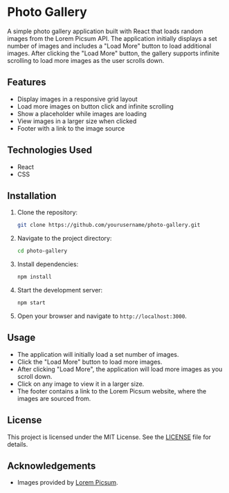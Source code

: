 # Photo Gallery

A simple photo gallery application built with React that loads random images from the Lorem Picsum API. The application initially displays a set number of images and includes a "Load More" button to load additional images. After clicking the "Load More" button, the gallery supports infinite scrolling to load more images as the user scrolls down.

## Features

- Display images in a responsive grid layout
- Load more images on button click and infinite scrolling
- Show a placeholder while images are loading
- View images in a larger size when clicked
- Footer with a link to the image source

## Technologies Used

- React
- CSS

## Installation

1. Clone the repository:

    ```bash
    git clone https://github.com/yourusername/photo-gallery.git
    ```

2. Navigate to the project directory:

    ```bash
    cd photo-gallery
    ```

3. Install dependencies:

    ```bash
    npm install
    ```

4. Start the development server:

    ```bash
    npm start
    ```

5. Open your browser and navigate to `http://localhost:3000`.

## Usage

- The application will initially load a set number of images.
- Click the "Load More" button to load more images.
- After clicking "Load More", the application will load more images as you scroll down.
- Click on any image to view it in a larger size.
- The footer contains a link to the Lorem Picsum website, where the images are sourced from.

## License

This project is licensed under the MIT License. See the [LICENSE](LICENSE) file for details.

## Acknowledgements

- Images provided by [Lorem Picsum](https://picsum.photos).
